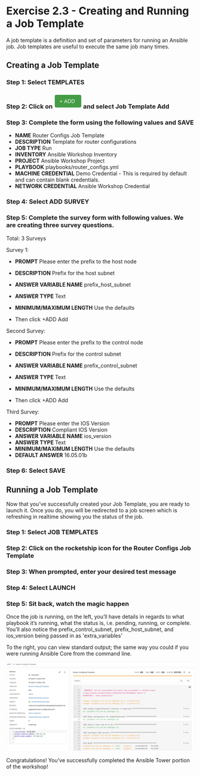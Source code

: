 # Exercise 2.3 - Creating and Running a Job Template
A job template is a definition and set of parameters for running an Ansible job. Job templates are useful to execute the same job many times.

## Creating a Job Template

### Step 1: Select TEMPLATES

### Step 2: Click on ![ADD](add.png) and select Job Template Add

### Step 3: Complete the form using the following values and SAVE

- **NAME** Router Configs Job Template
- **DESCRIPTION** Template for router configurations
- **JOB TYPE** Run
- **INVENTORY** Ansible Workshop Inventory
- **PROJECT** Ansible Workshop Project
- **PLAYBOOK** playbooks/router_configs.yml
- **MACHINE CREDENTIAL** Demo Credential - This is required by default and can contain blank credentials.
- **NETWORK CREDENTIAL** Ansible Workshop Credential

### Step 4: Select **ADD SURVEY**

### Step 5: Complete the survey form with following values. We are creating three survey questions.

Total: 3 Surveys

Survey 1:

- **PROMPT** Please enter the prefix to the host node
- **DESCRIPTION** Prefix for the host subnet
- **ANSWER VARIABLE NAME** prefix_host_subnet
- **ANSWER TYPE** Text
- **MINIMUM/MAXIMUM LENGTH** Use the defaults

- Then click +ADD Add

Second Survey:

- **PROMPT** Please enter the prefix to the control node
- **DESCRIPTION** Prefix for the control subnet
- **ANSWER VARIABLE NAME** prefix_control_subnet
- **ANSWER TYPE** Text
- **MINIMUM/MAXIMUM LENGTH** Use the defaults

- Then click +ADD Add

Third Survey:

- **PROMPT** Please enter the IOS Version
- **DESCRIPTION** Compliant IOS Version
- **ANSWER VARIABLE NAME** ios_version
- **ANSWER TYPE** Text
- **MINIMUM/MAXIMUM LENGTH** Use the defaults
- **DEFAULT ANSWER** 16.05.01b

### Step 6: Select **SAVE**

## Running a Job Template
Now that you’ve successfully created your Job Template, you are ready to launch it. Once you do, you will be redirected to a job screen which is refreshing in realtime showing you the status of the job.

### Step 1: Select JOB TEMPLATES

### Step 2: Click on the **rocketship icon** for the **Router Configs Job Template**

### Step 3: When prompted, enter your desired test message

### Step 4: Select **LAUNCH**

### Step 5: Sit back, watch the magic happen

Once the job is running, on the left, you’ll have details in regards to what playbook it’s running, what the status is, i.e. pending, running, or complete. You’ll also notice the prefix_control_subnet, prefix_host_subnet, and ios_version being passed in as 'extra_variables'

To the right, you can view standard output; the same way you could if you were running Ansible Core from the command line.

![Job Summary](job_run.png)

Congratulations!
You’ve successfully completed the Ansible Tower portion of the workshop!
